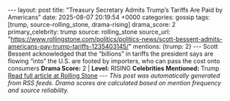 --- layout: post title: "Treasury Secretary Admits Trump’s Tariffs Are Paid by Americans" date: 2025-08-07 20:19:54 +0000 categories: gossip tags: [trump, source-rolling_stone, drama-rising] drama_score: 2 primary_celebrity: trump source: rolling_stone source_url: "https://www.rollingstone.com/politics/politics-news/scott-bessent-admits-americans-pay-trump-tariffs-1235403145/" mentions: {trump: 2} --- Scott Bessent acknowledged that the “billions” in tariffs the president says are flowing “into” the U.S. are footed by importers, who can pass the cost onto consumers **Drama Score:** 2 | **Level:** RISING **Celebrities Mentioned:** Trump [Read full article at Rolling Stone](https://www.rollingstone.com/politics/politics-news/scott-bessent-admits-americans-pay-trump-tariffs-1235403145/) --- *This post was automatically generated from RSS feeds. Drama scores are calculated based on mention frequency and source reliability.*